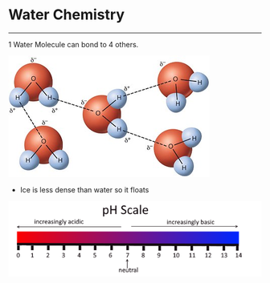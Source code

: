 # Water Chemistry
-----

1 Water Molecule can bond to 4 others. 

![Water Molecules](images/wss-propety-water-molecule-bonding.jpg)


- Ice is less dense than water so it floats

![PH Scale](images/PH_Scale.png)
